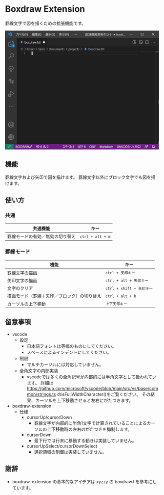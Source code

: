 # Boxdraw Extension

罫線文字で図を描くための拡張機能です。

![boxdraw](https://github.com/taizod1024/vscode-boxdraw-extension/blob/main/images/boxdraw.gif?raw=true)

## 機能

罫線文字および矢印で図を描けます。
罫線文字以外にブロック文字でも図を描けます。

## 使い方

### 共通

|共通機能|キー|
|-|-|
|罫線モードの有効／無効の切り替え|`ctrl + alt + m`|

### 罫線モード

|機能|キー|
|-|-|
|罫線文字の描画|`ctrl + 矢印キー`|
|矢印文字の描画| `ctrl + alt + 矢印キー`|
|文字のクリア| `ctrl + shift + 矢印キー`|
|描画モード（罫線＋矢印／ブロック）の切り替え| `ctrl + alt + b`|
|カーソルの上下移動|`上下矢印キー`|

## 留意事項

- vscode
    - 設定
        - 日本語フォントは等幅のものにしてください。
        - スペースによるインデントにしてください。
    - 制限
        - マルチカーソルには対応していません。
    - 全角文字の内部実装
        - vscodeでは多くの全角記号が内部的には半角文字として扱われています。
        詳細は https://github.com/microsoft/vscode/blob/main/src/vs/base/common/strings.ts のisFullWidthCharacter()をご覧ください。
        その結果、カーソルを上下移動させると左右にがたつきます。
- boxdraw-extension
    - 仕様
        - cursorUp/cursorDown
            - 罫線文字が内部的に半角1文字で計算されていることによるカーソルの上下移動時の左右のがたつきを抑制します。
        - cursorDown
            - 最下行では行末に移動する動きは実装していません。
        - cursorUpSelect/cursorDownSelect
            - 選択領域の制御は実装していません。
            
## 謝辞

- boxdraw-extension の基本的なアイデアは xyzzy の boxdraw.l を参考にしています。

